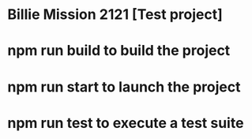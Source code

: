 # Billie Mission 2121 [Test project]

# npm run build to build the project
# npm run start to launch the project
# npm run test to execute a test suite